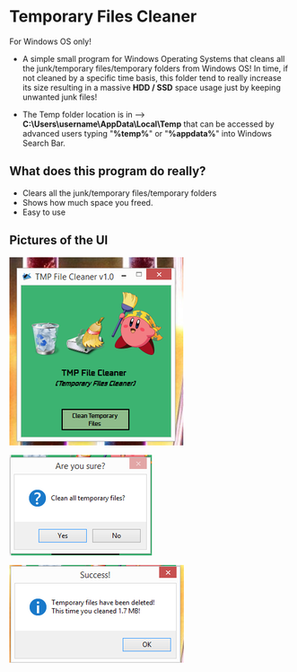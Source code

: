 # Temporary Files Cleaner
For Windows OS only!

- A simple small program for Windows Operating Systems that cleans all the junk/temporary files/temporary folders from Windows OS! In time, if not cleaned by a specific time basis, this folder tend to really increase its size resulting in a massive **HDD / SSD** space usage just by keeping unwanted junk files!

- The Temp folder location is in --> **C:\Users\username\AppData\Local\Temp** that can be accessed by advanced users typing "**%temp%**" or "**%appdata%**" into Windows Search Bar.

## What does this program do really?
- Clears all the junk/temporary files/temporary folders
- Shows how much space you freed.
- Easy to use


## Pictures of the UI

![Screenshot](pic1.PNG)

![Screenshot](pic2.PNG)

![Screenshot](pic3.PNG)





